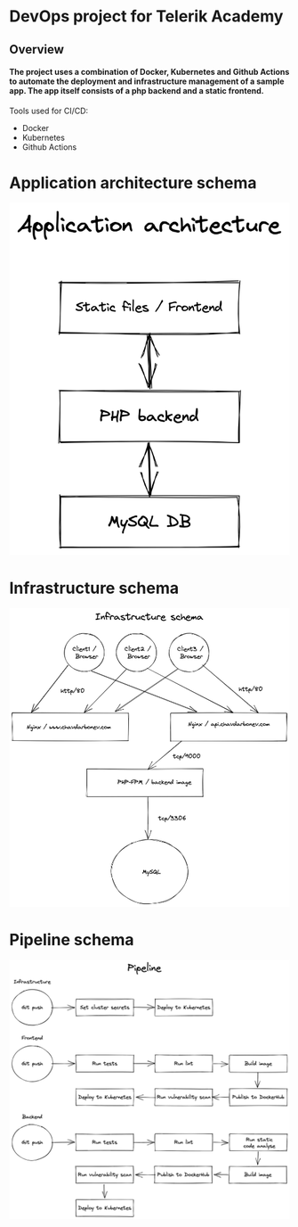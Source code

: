 # DevOps project for Telerik Academy

## Overview

#### The project uses a combination of Docker, Kubernetes and Github Actions to automate the deployment and infrastructure management of a sample app. The app itself consists of a php backend and a static frontend.

Tools used for CI/CD:
- Docker
- Kubernetes
- Github Actions

# Application architecture schema

![Application Architecture](app-architecture.png "Application Architecture")

# Infrastructure schema

![Infrastructure](infrastructure.png "Infrastructure")

# Pipeline schema

![Pipeline](pipeline.png "Pipeline")
